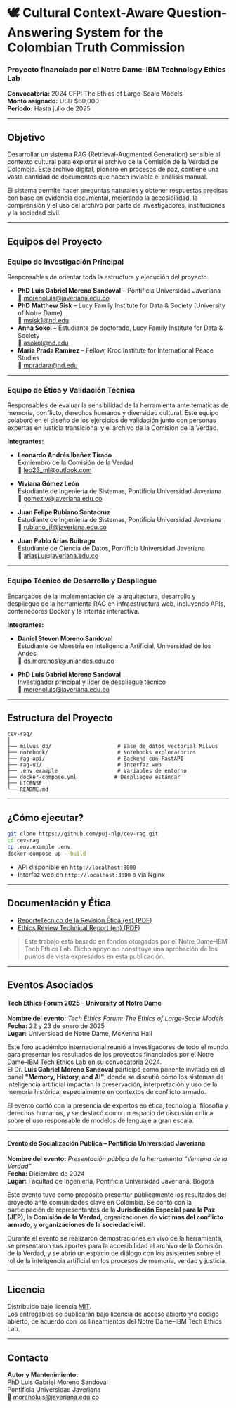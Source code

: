 # 🕊 Cultural Context-Aware Question-Answering System for the Colombian Truth Commission

### Proyecto financiado por el Notre Dame–IBM Technology Ethics Lab  
**Convocatoria:** 2024 CFP: The Ethics of Large-Scale Models  
**Monto asignado:** USD $60,000  
**Período:** Hasta julio de 2025  

---

## Objetivo

Desarrollar un sistema RAG (Retrieval-Augmented Generation) sensible al contexto cultural para explorar el archivo de la Comisión de la Verdad de Colombia. Este archivo digital, pionero en procesos de paz, contiene una vasta cantidad de documentos que hacen inviable el análisis manual.

El sistema permite hacer preguntas naturales y obtener respuestas precisas con base en evidencia documental, mejorando la accesibilidad, la comprensión y el uso del archivo por parte de investigadores, instituciones y la sociedad civil.

---

## Equipos del Proyecto

### Equipo de Investigación Principal  
Responsables de orientar toda la estructura y ejecución del proyecto.  
- **PhD Luis Gabriel Moreno Sandoval** – Pontificia Universidad Javeriana  
  📧 morenoluis@javeriana.edu.co  
- **PhD Matthew Sisk** – Lucy Family Institute for Data & Society (University of Notre Dame)  
  📧 msisk1@nd.edu  
- **Anna Sokol** – Estudiante de doctorado, Lucy Family Institute for Data & Society  
  📧 asokol@nd.edu  
- **Maria Prada Ramírez** – Fellow, Kroc Institute for International Peace Studies  
  📧 mpradara@nd.edu  

---

### Equipo de Ética y Validación Técnica  

Responsables de evaluar la sensibilidad de la herramienta ante temáticas de memoria, conflicto, derechos humanos y diversidad cultural. Este equipo colaboró en el diseño de los ejercicios de validación junto con personas expertas en justicia transicional y el archivo de la Comisión de la Verdad.

**Integrantes:**  
- **Leonardo Andrés Ibañez Tirado**  
  Exmiembro de la Comisión de la Verdad  
  📧 leo23_ml@outlook.com  

- **Viviana Gómez León**  
  Estudiante de Ingeniería de Sistemas, Pontificia Universidad Javeriana  
  📧 gomezlv@javeriana.edu.co  

- **Juan Felipe Rubiano Santacruz**  
  Estudiante de Ingeniería de Sistemas, Pontificia Universidad Javeriana  
  📧 rubiano_jf@javeriana.edu.co  

- **Juan Pablo Arias Buitrago**  
  Estudiante de Ciencia de Datos, Pontificia Universidad Javeriana  
  📧 ariasj.u@javeriana.edu.co  

---

### Equipo Técnico de Desarrollo y Despliegue

Encargados de la implementación de la arquitectura, desarrollo y despliegue de la herramienta RAG en infraestructura web, incluyendo APIs, contenedores Docker y la interfaz interactiva.

**Integrantes:**  
- **Daniel Steven Moreno Sandoval**  
  Estudiante de Maestría en Inteligencia Artificial, Universidad de los Andes  
  📧 ds.morenos1@uniandes.edu.co  

- **PhD Luis Gabriel Moreno Sandoval**  
  Investigador principal y líder de despliegue técnico  
  📧 morenoluis@javeriana.edu.co  

---

## Estructura del Proyecto

```plaintext
cev-rag/
│
├── milvus_db/                     # Base de datos vectorial Milvus
├── notebook/                      # Notebooks exploratorios
├── rag-api/                       # Backend con FastAPI
├── rag-ui/                        # Interfaz web
├── .env.example                   # Variables de entorno
├── docker-compose.yml            # Despliegue estándar
├── LICENSE
└── README.md
```

---

## ¿Cómo ejecutar?

```bash
git clone https://github.com/puj-nlp/cev-rag.git
cd cev-rag
cp .env.example .env
docker-compose up --build
```

- API disponible en `http://localhost:8000`  
- Interfaz web en `http://localhost:3000` o vía Nginx

---

## Documentación y Ética

- [ReporteTécnico de la Revisión Ética (es) (PDF)](./docs/reporte_es.pdf)
- [Ethics Review Technical Report (en) (PDF)](./docs/reporte_en.pdf)

[//]: # ([Preprint de Articulo &#40;PDF&#41;]&#40;./docs/Tech_Ethics_CFP_2025_Program.pdf&#41;)

> Este trabajo está basado en fondos otorgados por el Notre Dame–IBM Tech Ethics Lab. Dicho apoyo no constituye una aprobación de los puntos de vista expresados en esta publicación.

---

## Eventos Asociados

#### Tech Ethics Forum 2025 – University of Notre Dame

**Nombre del evento:** *Tech Ethics Forum: The Ethics of Large-Scale Models*  
**Fecha:** 22 y 23 de enero de 2025  
**Lugar:** Universidad de Notre Dame, McKenna Hall  

Este foro académico internacional reunió a investigadores de todo el mundo para presentar los resultados de los proyectos financiados por el Notre Dame–IBM Tech Ethics Lab en su convocatoria 2024.  
El Dr. **Luis Gabriel Moreno Sandoval** participó como ponente invitado en el panel **"Memory, History, and AI"**, donde se discutió cómo los sistemas de inteligencia artificial impactan la preservación, interpretación y uso de la memoria histórica, especialmente en contextos de conflicto armado.

El evento contó con la presencia de expertos en ética, tecnología, filosofía y derechos humanos, y se destacó como un espacio de discusión crítica sobre el uso responsable de modelos de lenguaje a gran escala.

---

#### Evento de Socialización Pública – Pontificia Universidad Javeriana

**Nombre del evento:** *Presentación pública de la herramienta “Ventana de la Verdad”*  
**Fecha:** Diciembre de 2024  
**Lugar:** Facultad de Ingeniería, Pontificia Universidad Javeriana, Bogotá  

Este evento tuvo como propósito presentar públicamente los resultados del proyecto ante comunidades clave en Colombia. Se contó con la participación de representantes de la **Jurisdicción Especial para la Paz (JEP)**, la **Comisión de la Verdad**, organizaciones de **víctimas del conflicto armado**, y **organizaciones de la sociedad civil**.

Durante el evento se realizaron demostraciones en vivo de la herramienta, se presentaron sus aportes para la accesibilidad al archivo de la Comisión de la Verdad, y se abrió un espacio de diálogo con los asistentes sobre el rol de la inteligencia artificial en los procesos de memoria, verdad y justicia.

---

## Licencia

Distribuido bajo licencia [MIT](./LICENSE).  
Los entregables se publicarán bajo licencia de acceso abierto y/o código abierto, de acuerdo con los lineamientos del Notre Dame–IBM Tech Ethics Lab.

---

## Contacto

**Autor y Mantenimiento:**  
PhD Luis Gabriel Moreno Sandoval  
Pontificia Universidad Javeriana  
📧 morenoluis@javeriana.edu.co
